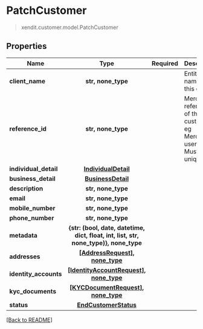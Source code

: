 # PatchCustomer
> xendit.customer.model.PatchCustomer


## Properties
| Name | Type | Required | Description | Examples |
|------------|:-------------:|:-------------:|-------------|:-------------:|
| **client_name** | **str, none_type** | | Entity&#39;s name for this client  |  |
| **reference_id** | **str, none_type** | | Merchant&#39;s reference of this end customer, eg Merchant&#39;s user&#39;s id. Must be unique.  |  |
| **individual_detail** | [**IndividualDetail**](IndividualDetail.md) | |   |  |
| **business_detail** | [**BusinessDetail**](BusinessDetail.md) | |   |  |
| **description** | **str, none_type** | |   |  |
| **email** | **str, none_type** | |   |  |
| **mobile_number** | **str, none_type** | |   |  |
| **phone_number** | **str, none_type** | |   |  |
| **metadata** | **{str: (bool, date, datetime, dict, float, int, list, str, none_type)}, none_type** | |   |  |
| **addresses** | [**[AddressRequest], none_type**](AddressRequest.md) | |   |  |
| **identity_accounts** | [**[IdentityAccountRequest], none_type**](IdentityAccountRequest.md) | |   |  |
| **kyc_documents** | [**[KYCDocumentRequest], none_type**](KYCDocumentRequest.md) | |   |  |
| **status** | [**EndCustomerStatus**](EndCustomerStatus.md) | |   |  |


[[Back to README]](../../README.md)


